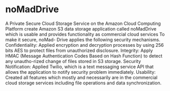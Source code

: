 # noMadDrive
 A Private Secure Cloud Storage Service on the Amazon Cloud Computing Platform
create Amazon S3 data storage application called noMadDrive which is usable and provides functionality as commercial cloud services
To make it secure, noMad- Drive applies the following security mechanisms.
Confidentiality: Applied encryption and decryption processes by using 256 bits AES to protect files from unauthorized disclosure.
Integrity: Apply HMAC (Message Authentication Codes Based on Hash Function) to detect any unautho-rized change of files stored in S3 storage.
Security Notification: Applied Twilio, which is a text messaging service API that allows the application to notify security problem immediately.
Usability: Created all features which mostly and necessarily are in the commercial cloud storage services including file operations and data synchronization.
